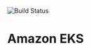 ![Build Status](https://codebuild.us-east-2.amazonaws.com/badges?uuid=eyJlbmNyeXB0ZWREYXRhIjoiS3laajZnV2dKQkdqUjNaNXB0Y0p2ZS8wcjVKMnltbFVPMmhQcVFaLzR3eEhlZk5pOEtaVkYrV05VM1BTUzFjb05ORjJzMEtmdHBjZ2RVWGpGN2RIdEVFPSIsIml2UGFyYW1ldGVyU3BlYyI6Ink2azhiRTNtUGFnTXN1N2UiLCJtYXRlcmlhbFNldFNlcmlhbCI6MX0%3D&branch=master)

# Amazon EKS
